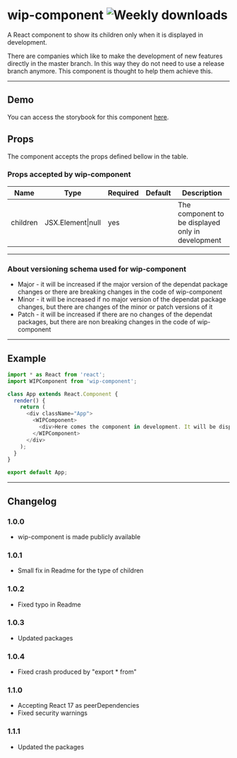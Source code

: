 # wip-component ![Weekly downloads](https://img.shields.io/npm/dw/wip-component 'Weekly downloads')

A React component to show its children only when it is displayed in development.

There are companies which like to make the development of new features directly in the master branch.
In this way they do not need to use a release branch anymore.
This component is thought to help them achieve this.

---

## Demo

You can access the storybook for this component [here](https://iulian-radu-at.github.io/wip-component/).

## Props

The component accepts the props defined bellow in the table.

### Props accepted by wip-component

| Name     | Type              | Required | Default | Description                                       |
| -------- | ----------------- | -------- | ------- | ------------------------------------------------- |
| children | JSX.Element\|null | yes      |         | The component to be displayed only in development |

---

### About versioning schema used for wip-component

- Major - it will be increased if the major version of the dependat package changes or there are breaking changes in the code of wip-component
- Minor - it will be increased if no major version of the dependat package changes, but there are changes of the minor or patch versions of it
- Patch - it will be increased if there are no changes of the dependat packages, but there are non breaking changes in the code of wip-component

---

## Example

```js
import * as React from 'react';
import WIPComponent from 'wip-component';

class App extends React.Component {
  render() {
    return (
      <div className="App">
        <WIPComponent>
          <div>Here comes the component in development. It will be displayed only in the development environment.</div>
        </WIPComponent>
      </div>
    );
  }
}

export default App;
```

---

## Changelog

### 1.0.0

- wip-component is made publicly available

### 1.0.1

- Small fix in Readme for the type of children

### 1.0.2

- Fixed typo in Readme

### 1.0.3

- Updated packages

### 1.0.4

- Fixed crash produced by "export \* from"

### 1.1.0

- Accepting React 17 as peerDependencies
- Fixed security warnings

### 1.1.1

- Updated the packages
